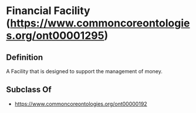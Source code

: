 # Financial Facility (https://www.commoncoreontologies.org/ont00001295)

## Definition
A Facility that is designed to support the management of money.

## Subclass Of
- https://www.commoncoreontologies.org/ont00000192

